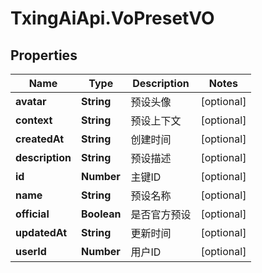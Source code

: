 # TxingAiApi.VoPresetVO

## Properties

Name | Type | Description | Notes
------------ | ------------- | ------------- | -------------
**avatar** | **String** | 预设头像 | [optional] 
**context** | **String** | 预设上下文 | [optional] 
**createdAt** | **String** | 创建时间 | [optional] 
**description** | **String** | 预设描述 | [optional] 
**id** | **Number** | 主键ID | [optional] 
**name** | **String** | 预设名称 | [optional] 
**official** | **Boolean** | 是否官方预设 | [optional] 
**updatedAt** | **String** | 更新时间 | [optional] 
**userId** | **Number** | 用户ID | [optional] 


